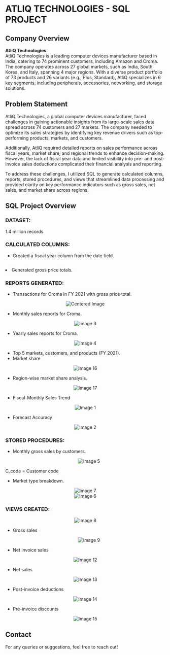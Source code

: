 # ATLIQ TECHNOLOGIES - SQL PROJECT

## Company Overview

**AtliQ Technologies**  
AtliQ Technologies is a leading computer devices manufacturer based in India, catering to 74 prominent customers, including Amazon and Croma. The company operates across 27 global markets, such as India, South Korea, and Italy, spanning 4 major regions. With a diverse product portfolio of 73 products and 26 variants (e.g., Plus, Standard), AtliQ specializes in 6 key segments, including peripherals, accessories, networking, and storage solutions.

## Problem Statement

AtliQ Technologies, a global computer devices manufacturer, faced challenges in gaining actionable insights from its large-scale sales data spread across 74 customers and 27 markets. The company needed to optimize its sales strategies by identifying key revenue drivers such as top-performing products, markets, and customers.

Additionally, AtliQ required detailed reports on sales performance across fiscal years, market share, and regional trends to enhance decision-making. However, the lack of fiscal year data and limited visibility into pre- and post-invoice sales deductions complicated their financial analysis and reporting.

To address these challenges, I utilized SQL to generate calculated columns, reports, stored procedures, and views that streamlined data processing and provided clarity on key performance indicators such as gross sales, net sales, and market share across regions.

## SQL Project Overview

### DATASET: 
1.4 million records

### CALCULATED COLUMNS:
- Created a fiscal year column from the date field.
<p align="center">
  <img src="https://github.com/user-attachments/assets/767c4020-97ed-4bca-9f0c-3340db943ecf" alt

- Generated gross price totals.

### REPORTS GENERATED:
- Transactions for Croma in FY 2021 with gross price total.
<p align="center">
  <img src="https://github.com/user-attachments/assets/6cbd3d71-8d3e-4096-814f-c8620480851a" alt="Centered Image" />
</p>

- Monthly sales reports for Croma.

<p align="center">
  <img src="https://github.com/user-attachments/assets/71e613b4-9e5e-42a6-88e1-d22bf7196c84" alt="Image 3" />
</p>
 
- Yearly sales reports for Croma.

<p align="center">
  <img src="https://github.com/user-attachments/assets/5d591ce6-bbbf-42f3-b25a-4fa9f3e3f393" alt="Image 4" />
</p>

- Top 5 markets, customers, and products (FY 2021).
- Market share

<p align="center">
  <img src="https://github.com/user-attachments/assets/e5cde5a8-4dc1-4749-ab12-e85be19d2f83" alt="Image 16" />
</p>

- Region-wise market share analysis.

<p align="center">
  <img src="https://github.com/user-attachments/assets/27077a46-cd71-41a9-8aff-bcbf704e0f73" alt="Image 17" />
</p>

- Fiscal-Monthly Sales Trend

<p align="center">
  <img src="https://github.com/user-attachments/assets/bdf7251b-7456-44f1-8727-78710719290c" alt="Image 1" />
</p>

- Forecast Accuracy

<p align="center">
  <img src="https://github.com/user-attachments/assets/5714e9f8-1ab8-4a92-ac7a-1751e51e4f77" alt="Image 2" />
</p>

### STORED PROCEDURES:
- Monthly gross sales by customers.

  <p align="center">
  <img src="https://github.com/user-attachments/assets/bebf0cad-7ae3-4c46-80f9-f3339fa2cadd" alt="Image 5" />
</p>
C_code = Customer code

- Market type breakdown.

<p align="center">
  <img src="https://github.com/user-attachments/assets/7b72f70a-e6f2-40d5-bd55-ff0c27111a5c" alt="Image 7" />
  <br />
  <img src="https://github.com/user-attachments/assets/ad042db8-0aae-4be4-ab90-e7b1ab18ac18" alt="Image 6" />
</p>

### VIEWS CREATED:
<p align="center">
  <img src="https://github.com/user-attachments/assets/b4d1e5ad-417e-4a2d-8955-b9a38110592c" alt="Image 8" />
</p>

- Gross sales

  <p align="center">
  <img src="https://github.com/user-attachments/assets/e3d1b0f2-18bd-4e20-a3e3-b90a76ae046c" alt="Image 9" />
</p>

- Net invoice sales

 <p align="center">
  <img src="https://github.com/user-attachments/assets/ff9e16eb-e273-4efe-9dc9-e2dd1f0aa93c" alt="Image 12" />
</p>

- Net sales

 <p align="center">
  <img src="https://github.com/user-attachments/assets/a1815309-7900-4b15-a41f-b50bc4488c4a" alt="Image 13" />
</p>

- Post-invoice deductions
<p align="center">
  <img src="https://github.com/user-attachments/assets/85734dc0-e326-4262-8155-87ab105bdf8b" alt="Image 14" />
</p>

- Pre-invoice discounts

<p align="center">
  <img src="https://github.com/user-attachments/assets/128dc439-4b6f-4607-9ace-2277f5f88fa0" alt="Image 15" />
</p>




## Contact

For any queries or suggestions, feel free to reach out!

